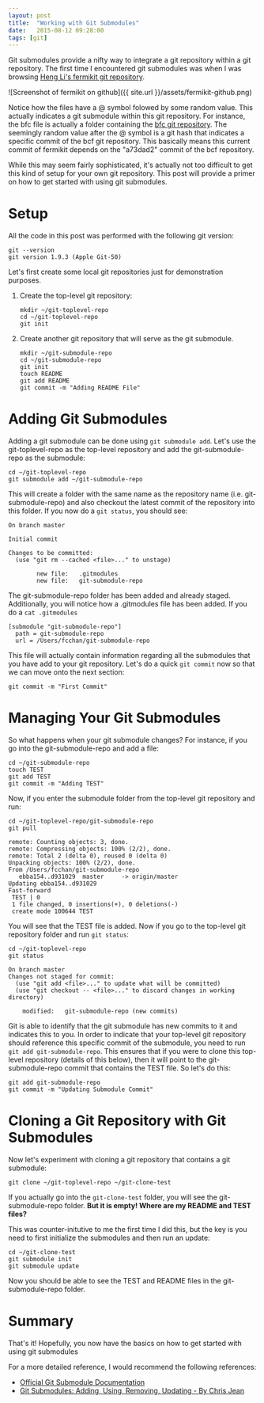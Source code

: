 ```yaml
---
layout: post
title:  "Working with Git Submodules"
date:   2015-08-12 09:28:00
tags: [git]
---
```


Git submodules provide a nifty way to integrate a git repository within a git repository. The first time I encountered git submodules was when I was browsing [Heng Li's fermikit git repository](https://github.com/lh3/fermikit).

![Screenshot of fermikit on github]({{ site.url }}/assets/fermikit-github.png)

Notice how the files have a @ symbol folowed by some random value. This actually indicates a git submodule within this git repository. For instance, the bfc file is actually a folder containing the [bfc git repository](https://github.com/lh3/bfc). The seemingly random value after the @ symbol is a git hash that indicates a specific commit of the bcf git repository. This basically means this current commit of fermikit depends on the "a73dad2" commit of the bcf repository.

While this may seem fairly sophisticated, it's actually not too difficult to get this kind of setup for your own git repository. This post will provide a primer on how to get started with using git submodules. 

# Setup

All the code in this post was performed with the following git version: 

```
git --version
git version 1.9.3 (Apple Git-50)
```

Let's first create some local git repositories just for demonstration purposes. 

1. Create the top-level git repository:

    ```{bash}
    mkdir ~/git-toplevel-repo
    cd ~/git-toplevel-repo
    git init
    ```

1. Create another git repository that will serve as the git submodule. 

    ```{bash}
    mkdir ~/git-submodule-repo
    cd ~/git-submodule-repo
    git init
    touch README
    git add README
    git commit -m "Adding README File"
    ```

# Adding Git Submodules

Adding a git submodule can be done using `git submodule add`. Let's use the git-toplevel-repo as the top-level repository and add the git-submodule-repo as the submodule:

```{bash}
cd ~/git-toplevel-repo
git submodule add ~/git-submodule-repo
```

This will create a folder with the same name as the repository name (i.e. git-submodule-repo) and also checkout the latest commit of the repository into this folder. If you now do a `git status`, you should see:

```
On branch master

Initial commit

Changes to be committed:
  (use "git rm --cached <file>..." to unstage)

		new file:   .gitmodules
		new file:   git-submodule-repo
```

The git-submodule-repo folder has been added and already staged. Additionally, you will notice how a .gitmodules file has been added. If you do a `cat .gitmodules`

```
[submodule "git-submodule-repo"]
  path = git-submodule-repo
  url = /Users/fcchan/git-submodule-repo
```

This file will actually contain information regarding all the submodules that you have add to your git repository. Let's do a quick `git commit` now so that we can move onto the next section:

```
git commit -m "First Commit"
```

# Managing Your Git Submodules

So what happens when your git submodule changes? For instance, if you go into the git-submodule-repo and add a file:

```{bash}
cd ~/git-submodule-repo
touch TEST
git add TEST
git commit -m "Adding TEST"
```

Now, if you enter the submodule folder from the top-level git repository and run: 

```
cd ~/git-toplevel-repo/git-submodule-repo
git pull

remote: Counting objects: 3, done.
remote: Compressing objects: 100% (2/2), done.
remote: Total 2 (delta 0), reused 0 (delta 0)
Unpacking objects: 100% (2/2), done.
From /Users/fcchan/git-submodule-repo
   ebba154..d931029  master     -> origin/master
Updating ebba154..d931029
Fast-forward
 TEST | 0
 1 file changed, 0 insertions(+), 0 deletions(-)
 create mode 100644 TEST
```

You will see that the TEST file is added. Now if you go to the top-level git repository folder and run `git status`:

```
cd ~/git-toplevel-repo
git status

On branch master
Changes not staged for commit:
  (use "git add <file>..." to update what will be committed)
  (use "git checkout -- <file>..." to discard changes in working directory)

	modified:   git-submodule-repo (new commits)
```

Git is able to identify that the git submodule has new commits to it and indicates this to you. In order to indicate that your top-level git repository should reference this specific commit of the submodule, you need to run `git add git-submodule-repo`. This ensures that if you were to clone this top-level repository (details of this below), then it will point to the git-submodule-repo commit that contains the TEST file. So let's do this:

```
git add git-submodule-repo
git commit -m "Updating Submodule Commit"
```

# Cloning a Git Repository with Git Submodules

Now let's experiment with cloning a git repository that contains a git submodule:

```
git clone ~/git-toplevel-repo ~/git-clone-test
```

If you actually go into the `git-clone-test` folder, you will see the git-submodule-repo folder. **But it is empty! Where are my README and TEST files?**

This was counter-initutive to me the first time I did this, but the key is you need to first initialize the submodules and then run an update:

```
cd ~/git-clone-test
git submodule init
git submodule update
```

Now you should be able to see the TEST and README files in the git-submodule-repo folder.

# Summary

That's it! Hopefully, you now have the basics on how to get started with using git submodules

For a more detailed reference, I would recommend the following references:

* [Official Git Submodule Documentation](https://git-scm.com/book/en/v2/Git-Tools-Submodules)
* [Git Submodules: Adding, Using, Removing, Updating - By Chris Jean](https://chrisjean.com/git-submodules-adding-using-removing-and-updating/)

